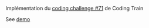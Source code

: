 Implémentation du [coding challenge #71](https://github.com/CodingTrain/website/tree/master/CodingChallenges/CC_71_minesweeper) de Coding Train

See [demo](http://pom421.github.io/CodingChallenges/CC_71_minesweeper/)